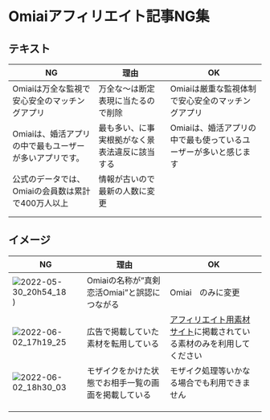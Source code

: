 # Omiaiアフィリエイト記事NG集


## テキスト
| NG |理由|OK |
| -- | -- |-- |
| Omiaiは万全な監視で安心安全のマッチングアプリ | 万全な～は断定表現に当たるので削除 | Omiaiは厳重な監視体制で安心安全のマッチングアプリ|
|Omiaiは、婚活アプリの中で最もユーザーが多いアプリです。|最も多い、に事実根拠がなく景表法違反に該当する|Omiaiは、婚活アプリの中で最も使っているユーザーが多いと感じます|
|公式のデータでは、Omiaiの会員数は累計で400万人以上|情報が古いので最新の人数に変更|| 
|  | |  | 
|  | |  | 


## イメージ
| NG |理由|OK |
| -- | -- | -- |
|![2022-05-30_20h54_18](https://user-images.githubusercontent.com/72065697/170988878-38df3c1b-02d9-47b7-96ba-64b557b10143.png)) | Omiaiの名称が”真剣恋活Omiai”と誤認につながる |Omiai　のみに変更|
|![2022-06-02_17h19_25](https://user-images.githubusercontent.com/72065697/171601217-43e5f18a-0da8-4e51-9b55-e966ae737d7b.png)|広告で掲載していた素材を転用している| [アフィリエイト用素材サイト](https://fb.omiai-jp.com/affiliate/aff/)に掲載されている素材のみを利用してください|
|![2022-06-02_18h30_03](https://user-images.githubusercontent.com/72065697/171600623-2346e9d9-859f-407a-bf92-af69988a8fa7.png) |モザイクをかけた状態でお相手一覧の画面を掲載している|モザイク処理等いかなる場合でも利用できません|
|| |  |
|  | |  |
|  | |  |



